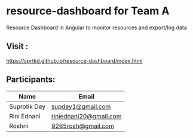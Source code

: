 # resource-dashboard for Team A
Resource Dashboard in Angular to monitor resources and export/log data

## Visit :
https://sprtkd.github.io/resource-dashboard/index.html

## Participants:
| Name        | Email          |
| ------------- | --------------------|
| Suprotik Dey | supdey1@gmail.com |
| Rini Ednani | riniednani20@gmail.com |
| Roshni | 9265rosh@gmail.com |